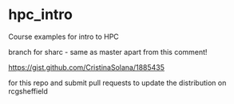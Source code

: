 # hpc_intro
Course examples for intro to HPC

branch for sharc - same as master apart from this comment!


https://gist.github.com/CristinaSolana/1885435

for this repo and submit pull requests to update the distribution on rcgsheffield
